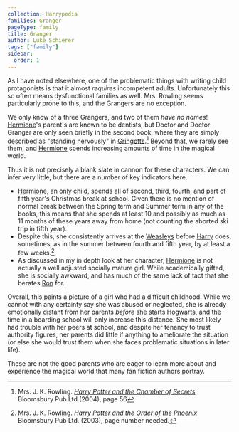 ```yaml
---
collection: Harrypedia
families: Granger
pageType: family
title: Granger
author: Luke Schierer
tags: ["family"]
sidebar:
  order: 1
---
```


As I have noted elsewhere, one of the problematic things with writing child
protagonists is that it almost _requires_ incompetent adults. Unfortunately
this so often means dysfunctional families as well. Mrs. Rowling seems
particularly prone to this, and the Grangers are no exception.

We only know of a three Grangers, and two of them _have no names_!
[Hermione][]'s parent's are known to be dentists, but Doctor and Doctor Granger
are only seen briefly in the second book, where they are simply described as
"standing nervously" in [Gringotts][].[^221201-1] Beyond that, we rarely see
them, and [Hermione][] spends increasing amounts of time in the magical world.

Thus it is not precisely a blank slate in cannon for these characters. We can
infer very little, but there are a number of key indicators here.

- [Hermione][], an only child, spends all of second, third, fourth, and part of
  fifth year's Christmas break at school. Given there is no mention of normal
  break between the Spring term and Summer term in any of the books, this means
  that she spends at least 10 and possibly as much as 11 months of these years
  away from home (not counting the aborted ski trip in fifth year).
- Despite this, she consistently arrives at the [Weasleys][] before [Harry][]
  does, sometimes, as in the summer between fourth and fifth year, by at least
  a few weeks.[^221201-2]
- As discussed in my in depth look at her character, [Hermione][] is not
  actually a well adjusted socially mature girl. While academically gifted,
  she is socially awkward, and has much of the same lack of tact that she
  berates [Ron][] for.

Overall, this paints a picture of a girl who had a difficult childhood. While
we cannot with any certainty say she was abused or neglected, she is already
emotionally distant from her parents _before_ she starts Hogwarts, and the time
in a boarding school will only increase this distance. She most likely had
trouble with her peers at school, and despite her tenancy to trust authority
figures, her parents did little if anything to ameliorate the situation (or
else she would trust them when she faces problematic situations in later life).

These are not the good parents who are eager to learn more about and experience
the magical world that many fan fiction authors portray.

[Harry]: /Harrypedia/people/potter/harry_james/
[Ron]: /Harrypedia/people/weasley/ronald_bilius/
[Weasleys]: /Harrypedia/people/weasley
[Hermione]: /Harrypedia/people/granger/hermione_jean/
[Gringotts]: /Harrypedia/gringotts

[^221201-1]:
    Mrs. J. K. Rowling.
    _[Harry Potter and the Chamber of Secrets](https://www.librarything.com/work/683408/book/225886342)_
    Bloomsbury Pub Ltd (2004), page 56

[^221201-2]:
    Mrs. J. K. Rowling.
    _[Harry Potter and the Order of the Phoenix](https://www.librarything.com/work/115/book/225886709)_
    Bloomsbury Pub Ltd. (2003), page number needed.
